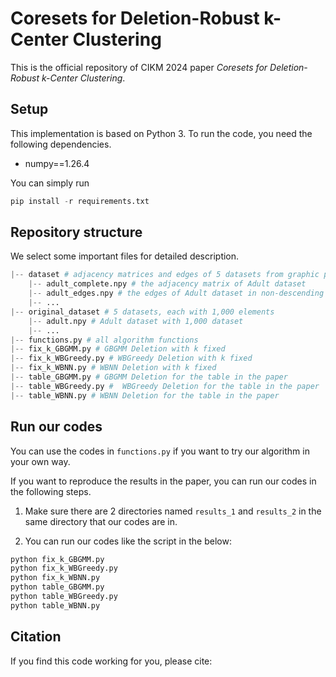 # Coresets for Deletion-Robust k-Center Clustering

This is the official repository of CIKM 2024 paper *Coresets for Deletion-Robust k-Center Clustering*.

## Setup

This implementation is based on Python 3. To run the code, you need the following dependencies.

- numpy==1.26.4

You can simply run 

```python
pip install -r requirements.txt
```

## Repository structure
We select some important files for detailed description.

```python
|-- dataset # adjacency matrices and edges of 5 datasets from graphic perspective
    |-- adult_complete.npy # the adjacency matrix of Adult dataset
    |-- adult_edges.npy # the edges of Adult dataset in non-descending order
    |-- ...
|-- original_dataset # 5 datasets, each with 1,000 elements
    |-- adult.npy # Adult dataset with 1,000 dataset
    |-- ...
|-- functions.py # all algorithm functions
|-- fix_k_GBGMM.py # GBGMM Deletion with k fixed
|-- fix_k_WBGreedy.py # WBGreedy Deletion with k fixed
|-- fix_k_WBNN.py # WBNN Deletion with k fixed
|-- table_GBGMM.py # GBGMM Deletion for the table in the paper
|-- table_WBGreedy.py #  WBGreedy Deletion for the table in the paper
|-- table_WBNN.py # WBNN Deletion for the table in the paper
```

## Run our codes
You can use the codes in ```functions.py``` if you want to try our algorithm in your own way.

If you want to reproduce the results in the paper, you can run our codes in the following steps.

1. Make sure there are 2 directories named ```results_1``` and ```results_2``` in the same directory that our codes are in.

2. You can run our codes like the script in the below: 
```python
python fix_k_GBGMM.py
python fix_k_WBGreedy.py
python fix_k_WBNN.py
python table_GBGMM.py
python table_WBGreedy.py
python table_WBNN.py
```

## Citation

If you find this code working for you, please cite:



